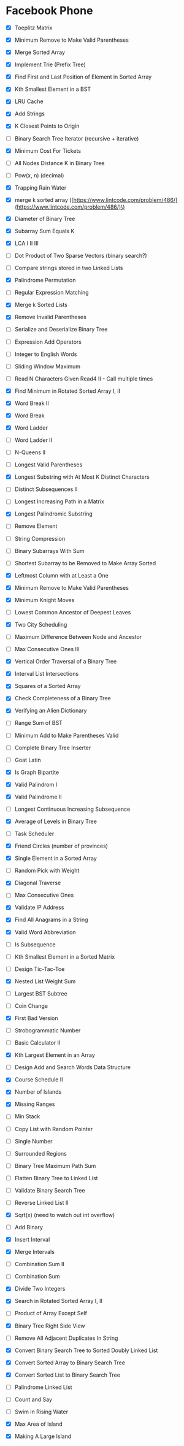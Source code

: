 # Facebook Phone

* [x] Toeplitz Matrix
* [x] Minimum Remove to Make Valid Parentheses 
* [x] Merge Sorted Array
* [x] Implement Trie \(Prefix Tree\)   
* [x] Find First and Last Position of Element in Sorted Array
* [x] Kth Smallest Element in a BST
* [x] LRU Cache
* [x] Add Strings
* [x] K Closest Points to Origin 
* [ ] Binary Search Tree Iterator \(recursive + iterative\)
* [x] Minimum Cost For Tickets
* [ ] All Nodes Distance K in Binary Tree
* [ ] Pow\(x, n\) \(decimal\)
* [x] Trapping Rain Water 
* [x] merge k sorted array \([https://www.lintcode.com/problem/486/](https://www.lintcode.com/problem/486/)\)
* [x] Diameter of Binary Tree
* [x] Subarray Sum Equals K
* [x] LCA I II III
* [ ] Dot Product of Two Sparse Vectors \(binary search?\)
* [ ] Compare strings stored in two Linked Lists
* [x] Palindrome Permutation
* [ ] Regular Expression Matching
* [x] Merge k Sorted Lists
* [x] Remove Invalid Parentheses
* [ ] Serialize and Deserialize Binary Tree
* [ ] Expression Add Operators 
* [ ] Integer to English Words
* [ ] Sliding Window Maximum
* [ ] Read N Characters Given Read4 II - Call multiple times 
* [x] Find Minimum in Rotated Sorted Array I, II
* [x] Word Break II
* [x] Word Break
* [x] Word Ladder
* [ ] Word Ladder II
* [ ] N-Queens II
* [ ] Longest Valid Parentheses
* [x] Longest Substring with At Most K Distinct Characters
* [ ] Distinct Subsequences II
* [ ] Longest Increasing Path in a Matrix
* [x] Longest Palindromic Substring
* [ ] Remove Element
* [ ] String Compression
* [ ] Binary Subarrays With Sum 
* [ ] Shortest Subarray to be Removed to Make Array Sorted 
* [x] Leftmost Column with at Least a One
* [x] Minimum Remove to Make Valid Parentheses
* [x] Minimum Knight Moves 
* [ ] Lowest Common Ancestor of Deepest Leaves
* [x] Two City Scheduling
* [ ] Maximum Difference Between Node and Ancestor 
* [ ] Max Consecutive Ones III
* [x] Vertical Order Traversal of a Binary Tree 
* [x] Interval List Intersections 
* [x] Squares of a Sorted Array 
* [x] Check Completeness of a Binary Tree
* [x] Verifying an Alien Dictionary 
* [ ] Range Sum of BST
* [ ] Minimum Add to Make Parentheses Valid
* [ ] Complete Binary Tree Inserter
* [ ] Goat Latin 
* [x] Is Graph Bipartite
* [x] Valid Palindrom I
* [x] Valid Palindrome II
* [ ] Longest Continuous Increasing Subsequence
* [x] Average of Levels in Binary Tree 
* [ ] Task Scheduler
* [x] Friend Circles \(number of provinces\)
* [x] Single Element in a Sorted Array
* [ ] Random Pick with Weight
* [x] Diagonal Traverse
* [ ] Max Consecutive Ones 
* [x] Validate IP Address
* [x] Find All Anagrams in a String
* [x] Valid Word Abbreviation
* [ ] Is Subsequence
* [ ] Kth Smallest Element in a Sorted Matrix
* [ ] Design Tic-Tac-Toe 
* [x] Nested List Weight Sum
* [ ] Largest BST Subtree 
* [ ] Coin Change 
* [x] First Bad Version
* [ ] Strobogrammatic Number 
* [ ] Basic Calculator II
* [x] Kth Largest Element in an Array
* [ ] Design Add and Search Words Data Structure
* [x] Course Schedule II
* [x] Number of Islands
* [x] Missing Ranges
* [ ] Min Stack 
* [ ] Copy List with Random Pointer
* [ ] Single Number
* [ ] Surrounded Regions
* [ ] Binary Tree Maximum Path Sum
* [ ] Flatten Binary Tree to Linked List
* [ ] Validate Binary Search Tree
* [ ] Reverse Linked List II
* [x] Sqrt\(x\) \(need to watch out int overflow\)
* [ ] Add Binary
* [x] Insert Interval
* [x] Merge Intervals
* [ ] Combination Sum II
* [ ] Combination Sum
* [x] Divide Two Integers
* [x] Search in Rotated Sorted Array I, II
* [ ] Product of Array Except Self
* [x] Binary Tree Right Side View
* [ ] Remove All Adjacent Duplicates In String 
* [x] Convert Binary Search Tree to Sorted Doubly Linked List
* [x] Convert Sorted Array to Binary Search Tree
* [x] Convert Sorted List to Binary Search Tree
* [ ] Palindrome Linked List
* [ ] Count and Say
* [ ] Swim in Rising Water  
* [x] Max Area of Island
* [x] Making A Large Island

